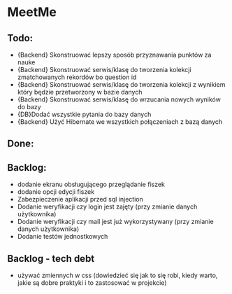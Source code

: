 # MeetMe


## Todo:
- {Backend} Skonstruować lepszy sposób przyznawania punktów za nauke
- {Backend} Skonstruować serwis/klasę do tworzenia kolekcji zmatchowanych rekordów bo question id
- {Backend} Skonstruować serwis/klasę do tworzenia kolekcji z wynikiem który będzie przetworzony w bazie danych
- {Backend} Skonstruować serwis/klasę do wrzucania nowych wyników do bazy
- {DB}Dodać wszystkie pytania do bazy danych
- {Backend} Użyć Hibernate we wszystkich połączeniach z bazą danych

## Done:



## Backlog:
- dodanie ekranu obsługującego przeglądanie fiszek
- dodanie opcji edycji fiszek
- Zabezpieczenie aplikacji przed sql injection
- Dodanie weryfikacji czy login jest zajęty (przy zmianie danych użytkownika)
- Dodanie weryfikacji czy mail jest już wykorzystywany (przy zmianie danych użytkownika)
- Dodanie testów jednostkowych

## Backlog - tech debt
- używać zmiennych w css (dowiedzieć się jak to się robi, kiedy warto, jakie są dobre praktyki i to zastosować w projekcie)
